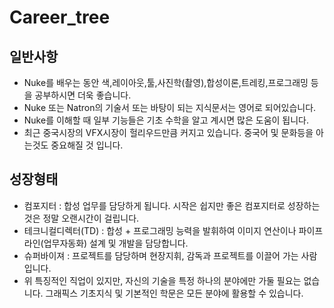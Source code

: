 # Career\_tree

## 일반사항

* Nuke를 배우는 동안 색,레이아웃,툴,사진학\(촬영\),합성이론,트레킹,프로그래밍 등을 공부하시면 더욱 좋습니다.
* Nuke 또는 Natron의 기술서 또는 바탕이 되는 지식문서는 영어로 되어있습니다.
* Nuke를 이해할 때 일부 기능들은 기초 수학을 알고 계시면 많은 도움이 됩니다.
* 최근 중국시장의 VFX시장이 헐리우드만큼 커지고 있습니다. 중국어 및 문화등을 아는것도 중요해질 것 입니다.

## 성장형태

* 컴포지터 : 합성 업무를 담당하게 됩니다. 시작은 쉽지만 좋은 컴포지터로 성장하는 것은 정말 오랜시간이 걸립니다.
* 테크니컬디렉터\(TD\) : 합성 + 프로그래밍 능력을 발휘하여 이미지 연산이나 파이프라인\(업무자동화\) 설계 및 개발을 담당합니다.
* 슈퍼바이져 : 프로젝트를 담당하며 현장지휘, 감독과 프로젝트를 이끌어 가는 사람입니다.
* 위 특징적인 직업이 있지만, 자신의 기술을 특정 하나의 분야에만 가둘 필요는 없습니다. 그래픽스 기초지식 및 기본적인 학문은 모든 분야에 활용할 수 있습니다.

